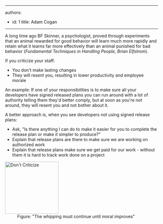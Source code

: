 

---
authors:
  - id: 1
    title: Adam Cogan
---




<span class='intro'> <p>
                    A long time ago BF Skinner, a psychologist, proved through experiments that an animal
                    rewarded for good behavior will learn much more rapidly and retain what it learns
                    far more effectively than an animal punished for bad behavior (<em>Fundamental Techniques
                        in Handling People, Brian Elfstrom</em>).
                </p> </span>

<p>If you criticize your staff&#58;</p>
                <ul>
                    <li>You don't make lasting changes </li>
                    <li>They will resent you, resulting in lower productivity and employee morale</li>
                </ul>
                <p>
                    An example&#58; If one of your responsibilities is to make sure all your developers
                    have signed released plans you can run around with a lot of authority telling them
                    they'd better comply, but at soon as you're not around, they will resent you and
                    not bother about it.
                </p>
                A better approach is, when you see developers not using signed release plans&#58;<br>
                <ul>
                    <li>Ask, &quot;Is there anything I can do to make it easier for you to complete the release
                        plan or make it simpler to produce?&quot; </li>
                    <li>Explain that release plans are there to make sure we are working on authorized work
                    </li>
                    <li>Explain that release plans make sure we get paid for our work - without them it
                        is hard to track work done on a project </li>
                </ul>
<dl class="image">
                                    <dt>
                                        <img width="176" height="172" alt="Don't Criticize" src="/Management/Rules-to-Better-Software-Consultants-Working-in-a-Team/PublishingImages/DontCriticize.jpg" /> 
                                    </dt>
                                    <dd>
                                        Figure&#58; &quot;The whipping must continue until moral improves&quot;</dd>
                                </dl>



